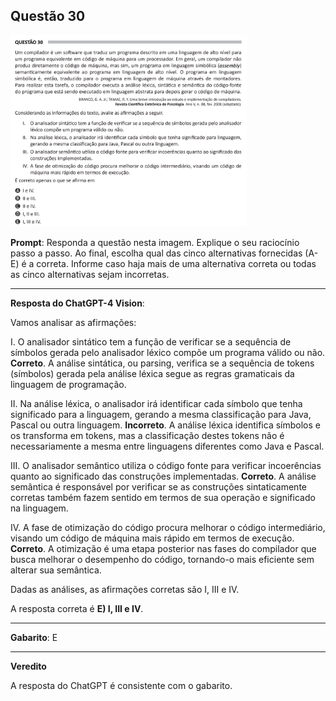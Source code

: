 ## Questão 30 ##

<img src="q30-image.png" alt="Question 30 image file" width="75%" height="75%">

**Prompt**: Responda a questão nesta imagem. Explique o seu raciocínio passo a passo. Ao final, escolha qual das cinco alternativas fornecidas (A-E) é a correta. Informe caso haja mais de uma alternativa correta ou todas as cinco alternativas sejam incorretas.

---

**Resposta do ChatGPT-4 Vision**: 

Vamos analisar as afirmações:

I. O analisador sintático tem a função de verificar se a sequência de símbolos gerada pelo analisador léxico compõe um programa válido ou não.
**Correto**. A análise sintática, ou parsing, verifica se a sequência de tokens (símbolos) gerada pela análise léxica segue as regras gramaticais da linguagem de programação.

II. Na análise léxica, o analisador irá identificar cada símbolo que tenha significado para a linguagem, gerando a mesma classificação para Java, Pascal ou outra linguagem.
**Incorreto**. A análise léxica identifica símbolos e os transforma em tokens, mas a classificação destes tokens não é necessariamente a mesma entre linguagens diferentes como Java e Pascal.

III. O analisador semântico utiliza o código fonte para verificar incoerências quanto ao significado das construções implementadas.
**Correto**. A análise semântica é responsável por verificar se as construções sintaticamente corretas também fazem sentido em termos de sua operação e significado na linguagem.

IV. A fase de otimização do código procura melhorar o código intermediário, visando um código de máquina mais rápido em termos de execução.
**Correto**. A otimização é uma etapa posterior nas fases do compilador que busca melhorar o desempenho do código, tornando-o mais eficiente sem alterar sua semântica.

Dadas as análises, as afirmações corretas são I, III e IV.

A resposta correta é **E) I, III e IV**.

---

**Gabarito**: E

---

**Veredito**

A resposta do ChatGPT é consistente com o gabarito.
